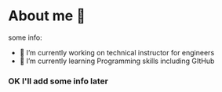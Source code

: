 # About me 👋

some info:

- 🔭 I’m currently working on technical instructor for engineers
- 🌱 I’m currently learning Programming skills including GItHub
### OK I'll add some info later

